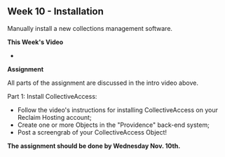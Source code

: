 ## Week 10 - Installation

Manually install a new collections management software.

**This Week's Video**

- 

**Assignment**

All parts of the assignment are discussed in the intro video above.

Part 1: Install CollectiveAccess:
- Follow the video's instructions for installing CollectiveAccess on your Reclaim Hosting account;
- Create one or more Objects in the "Providence" back-end system;
- Post a screengrab of your CollectiveAccess Object!

**The assignment should be done by Wednesday Nov. 10th.**
